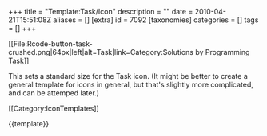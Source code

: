 +++
title = "Template:Task/Icon"
description = ""
date = 2010-04-21T15:51:08Z
aliases = []
[extra]
id = 7092
[taxonomies]
categories = []
tags = []
+++

[[File:Rcode-button-task-crushed.png|64px|left|alt=Task|link=Category:Solutions by Programming Task]]<noinclude>

This sets a standard size for the Task icon. (It might be better to create a general template for icons in general, but that's slightly more complicated, and can be attemped later.)

[[Category:IconTemplates]]

{{template}}</noinclude>
